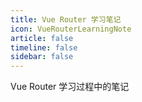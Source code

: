```yaml
---
title: Vue Router 学习笔记
icon: VueRouterLearningNote
article: false
timeline: false
sidebar: false
---
```

Vue Router 学习过程中的笔记

<Catalog base='/VueRouterLearningNote/' level=1 />
